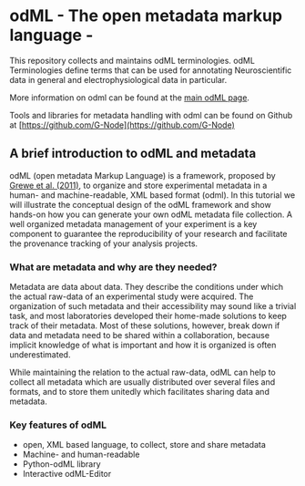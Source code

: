 # odML - The open metadata markup language - 

This repository collects and maintains odML terminologies. 
odML Terminologies define terms that can be used for annotating Neuroscientific data 
in general and electrophysiological data in particular.

More information on odml can be found at the [main odML page](http://www.g-node.org/odml).

Tools and libraries for metadata handling with odml can be found on Github at 
[https://github.com/G-Node](https://github.com/G-Node)


## A brief introduction to odML and metadata

odML (open metadata Markup Language) is a framework, proposed by 
[Grewe et al. (2011)](http://journal.frontiersin.org/article/10.3389/fninf.2011.00016/full),
to organize and store experimental metadata in a human- and machine-readable,
XML based format (odml). In this tutorial we will illustrate the conceptual
design of the odML framework and show hands-on how you can generate your own
odML metadata file collection. A well organized metadata management of your
experiment is a key component to guarantee the reproducibility of your research
and facilitate the provenance tracking of your analysis projects.

### What are metadata and why are they needed?
Metadata are data about data. They describe the conditions under which the
actual raw-data of an experimental study were acquired. The organization of
such metadata and their accessibility may sound like a trivial task, and
most laboratories developed their home-made solutions to keep track of
their metadata. Most of these solutions, however, break down if data and
metadata need to be shared within a collaboration, because implicit
knowledge of what is important and how it is organized is often
underestimated.

While maintaining the relation to the actual raw-data, odML can help to
collect all metadata which are usually distributed over several files and
formats, and to store them unitedly which facilitates sharing data and
metadata.

### Key features of odML
- open, XML based language, to collect, store and share metadata
- Machine- and human-readable
- Python-odML library
- Interactive odML-Editor
